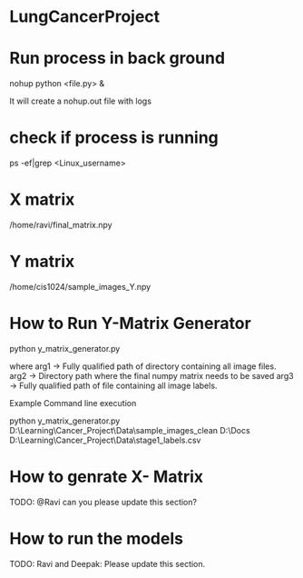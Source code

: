 # LungCancerProject


# Run process in back ground

nohup python <file.py> & 

It will create a nohup.out file with logs

# check if process is running

ps -ef|grep <Linux_username>

# X matrix

/home/ravi/final_matrix.npy

# Y matrix

/home/cis1024/sample_images_Y.npy

# How to Run Y-Matrix Generator

python y_matrix_generator.py <arg1> <arg2> <arg2>

where arg1 -> Fully qualified path of directory containing all image files.
      arg2 -> Directory path where the final numpy matrix needs to be saved
      arg3 -> Fully qualified path of file containing all image labels.

Example Command line execution

python y_matrix_generator.py D:\Learning\Cancer_Project\Data\sample_images_clean D:\Docs D:\Learning\Cancer_Project\Data\stage1_labels.csv

# How to genrate X- Matrix

TODO: @Ravi can you please update this section?

# How to run the models

TODO: Ravi and Deepak: Please update this section.


